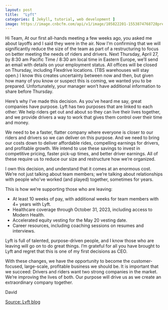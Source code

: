 ```yaml
---
layout: post
title:  "Lyft"
categories: [ Jekyll, tutorial, web development ]
image: https://image.cnbcfm.com/api/v1/image/105822201-1553874768728preview.jpg?v=1554823216
---
```


Hi Team, At our first all-hands meeting a few weeks ago, you asked me about layoffs and I said they were in the air. Now I’m confirming that we will significantly reduce the size of the team as part of a restructuring to focus on better meeting the needs of riders and drivers. Next Thursday, April 27, by 8:30 am Pacific Time / 8:30 am local time in Eastern Europe, we’ll send an email with details on your employment status. All offices will be closed on Thursday, including Flexdrive locations. (TBS warehouses will stay open.) I know this creates uncertainty between now and then, but given how many of you know or suspect this is coming, we wanted you to be prepared. Unfortunately, your manager won’t have additional information to share before Thursday.

Here’s why I’ve made this decision. As you’ve heard me say, great companies have purpose. Lyft has two purposes that are linked to each other: We help riders get out and about so they can live their lives together, and we provide drivers a way to work that gives them control over their time and money.

We need to be a faster, flatter company where everyone is closer to our riders and drivers so we can deliver on this purpose. And we need to bring our costs down to deliver affordable rides, compelling earnings for drivers, and profitable growth. We intend to use these savings to invest in competitive pricing, faster pick-up times, and better driver earnings. All of these require us to reduce our size and restructure how we’re organized.

I own this decision, and understand that it comes at an enormous cost. We’re not just talking about team members; we’re talking about relationships with people who’ve worked (and played) together, sometimes for years.

This is how we’re supporting those who are leaving:

- At least 10 weeks of pay, with additional weeks for team members with 4+ years with Lyft.
- Healthcare coverage through October 31, 2023, including access to Modern Health.
- Accelerated equity vesting for the May 20 vesting date.
- Career resources, including coaching sessions on resumes and interviews.

Lyft is full of talented, purpose-driven people, and I know those who are leaving will go on to do great things. I’m grateful for all you have brought to Lyft and regret that this is one of my first decisions as CEO.

With these changes, we have the opportunity to become the customer-focused, large-scale, profitable business we should be. It is important that we succeed: Drivers and riders want two strong companies in the market. We’re improving the lives of both. Our purpose will drive us as we create an extraordinary company together.

David

[Source: Lyft blog](https://www.lyft.com/blog/posts/a-note-from-lyfts-ceo-david-risher)